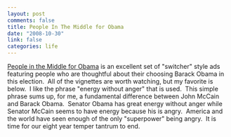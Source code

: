 ```yaml
--- 
layout: post
comments: false
title: People In The Middle for Obama
date: "2008-10-30"
link: false
categories: life
---
```

<a title="People in the Middle for Obama" href="http://peopleinthemiddleforobama.org">People in the Middle for Obama</a> is an excellent set of "switcher" style ads featuring people who are thoughtful about their choosing Barack Obama in this election.  All of the vignettes are worth watching, but my favorite is below.  I like the phrase "energy without anger" that is used.  This simple phrase sums up, for me, a fundamental difference between John McCain and Barack Obama.  Senator Obama has great energy without anger while Senator McCain seems to have energy because his is angry.  America and the world have seen enough of the only "superpower" being angry.  It is time for our eight year temper tantrum to end.

<object classid="clsid:d27cdb6e-ae6d-11cf-96b8-444553540000" width="425" height="344" codebase="http://download.macromedia.com/pub/shockwave/cabs/flash/swflash.cab#version=6,0,40,0"><param name="allowFullScreen" value="true" /><param name="src" value="http://www.youtube.com/v/AWicyho4F14&amp;hl=en&amp;fs=1&amp;ap=%2526fmt%3D18" /><embed type="application/x-shockwave-flash" width="425" height="344" src="http://www.youtube.com/v/AWicyho4F14&amp;hl=en&amp;fs=1&amp;ap=%2526fmt%3D18" allowfullscreen="true"></embed></object><img style="visibility: hidden; width: 0px; height: 0px;" src="http://counters.gigya.com/wildfire/IMP/CXNID=2000002.0NXC/bT*xJmx*PTEyMjU*MTE4MDQyNjAmcHQ9MTIyNTQxMTgzOTQ*NyZwPTM5NzE3MSZkPSZnPTEmdD*mbz*wYWY1ZTVkNTVjNTU*ZjAyODZkMGVkNGFmYmRkMGM4Zg==.gif" border="0" alt="" width="0" height="0" />
